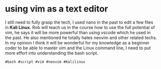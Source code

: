 # using vim as a text editor

I still need to fully grasp the tech, I used nano in the past to edit a few files in **Kali Linux**. Rob will teach us in the course how to use the full
potential of vim, he says it will be more powerful than using vscode which he used in the past. He also mentioned he totally hates neovim and other related 
techs. In my opinion I think it will be wonderful for my knowledge as a beginner coder to be able to master vim and the Linux command line, I need to put more
effort into understanding the bash script.

    #bash #script #vim #neovim #Kalilinux
